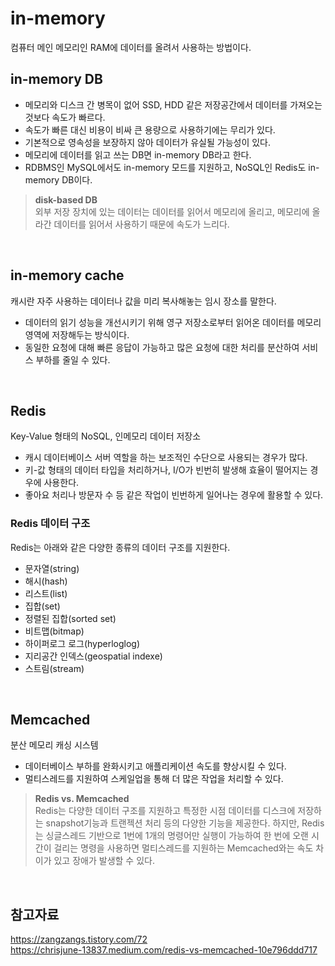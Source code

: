 # in-memory
컴퓨터 메인 메모리인 RAM에 데이터를 올려서 사용하는 방법이다.

## in-memory DB
- 메모리와 디스크 간 병목이 없어 SSD, HDD 같은 저장공간에서 데이터를 가져오는 것보다 속도가 빠르다.
- 속도가 빠른 대신 비용이 비싸 큰 용량으로 사용하기에는 무리가 있다.
- 기본적으로 영속성을 보장하지 않아 데이터가 유실될 가능성이 있다.
- 메모리에 데이터를 읽고 쓰는 DB면 in-memory DB라고 한다.
- RDBMS인 MySQL에서도 in-memory 모드를 지원하고, NoSQL인 Redis도 in-memory DB이다. 

> **disk-based DB**   
> 외부 저장 장치에 있는 데이터는 데이터를 읽어서 메모리에 올리고, 메모리에 올라간 데이터를 읽어서 사용하기 때문에 속도가 느리다.

<br>

## in-memory cache
캐시란 자주 사용하는 데이터나 값을 미리 복사해놓는 임시 장소를 말한다.
- 데이터의 읽기 성능을 개선시키기 위해 영구 저장소로부터 읽어온 데이터를 메모리 영역에 저장해두는 방식이다.
- 동일한 요청에 대해 빠른 응답이 가능하고 많은 요청에 대한 처리를 분산하여 서비스 부하를 줄일 수 있다.

<br>

## Redis
Key-Value 형태의 NoSQL, 인메모리 데이터 저장소
- 캐시 데이터베이스 서버 역할을 하는 보조적인 수단으로 사용되는 경우가 많다.
- 키-값 형태의 데이터 타입을 처리하거나, I/O가 빈번히 발생해 효율이 떨어지는 경우에 사용한다.
- 좋아요 처리나 방문자 수 등 같은 작업이 빈번하게 일어나는 경우에 활용할 수 있다.

### Redis 데이터 구조
Redis는 아래와 같은 다양한 종류의 데이터 구조를 지원한다.
- 문자열(string)
- 해시(hash)
- 리스트(list)
- 집합(set)
- 정렬된 집합(sorted set)
- 비트맵(bitmap)
- 하이퍼로그 로그(hyperloglog)
- 지리공간 인덱스(geospatial indexe)
- 스트림(stream)

<br>

## Memcached
분산 메모리 캐싱 시스템
- 데이터베이스 부하를 완화시키고 애플리케이션 속도를 향상시킬 수 있다.
- 멀티스레드를 지원하여 스케일업을 통해 더 많은 작업을 처리할 수 있다.

> **Redis vs. Memcached**   
> Redis는 다양한 데이터 구조를 지원하고 특정한 시점 데이터를 디스크에 저장하는 snapshot기능과 트랜젝션 처리 등의 다양한 기능을 제공한다. 하지만, Redis는 싱글스레드 기반으로 1번에 1개의 명령어만 실행이 가능하여 한 번에 오랜 시간이 걸리는 명령을 사용하면 멀티스레드를 지원하는 Memcached와는 속도 차이가 있고 장애가 발생할 수 있다.

<br>

## 참고자료
https://zangzangs.tistory.com/72   
https://chrisjune-13837.medium.com/redis-vs-memcached-10e796ddd717
